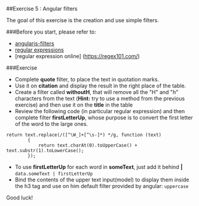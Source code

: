 ##Exercise 5 : Angular filters

The goal of this exercise is the creation and use simple filters.

###Before you start, please refer to:
* [angularjs-filters](https://egghead.io/lessons/angularjs-filters)
* [regular expressions](https://developer.mozilla.org/en-US/docs/Web/JavaScript/Guide/Regular_Expressions)
* [regular expression online] (https://regex101.com/)

###Exercise

* Complete **quote** filter, to place the text in quotation marks.
* Use it on  **citation**   and display the result in the right place of the table.
* Create a filter called **withoutH**, that will remove all the "H" and "h" characters from the text (**Hint:** try to use a method from the previous exercise) and then use it on the **title** in the table
* Review the following code (in particular regular expression) and then complete filter  **firstLetterUp**, whose purpose is to convert the first letter of the word to the large ones.
```
return text.replace(/([^\W_]+[^\s-]*) */g, function (text)
        {
            return text.charAt(0).toUpperCase() + text.substr(1).toLowerCase();
        });
```

* To use **firstLetterUp**  for each word in **someText**,  just add it behind **|** ```data.someText | firstLetterUp``` 
* Bind the contents of the upper text input(model) to display them inside the h3 tag and use on him default filter provided by angular: ```uppercase```
 
Good luck!
